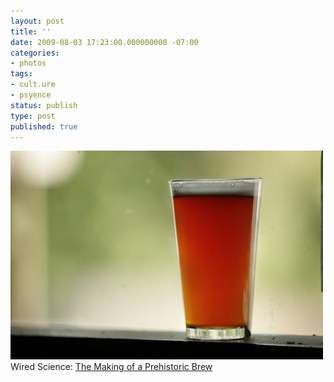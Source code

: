 ```yaml
---
layout: post
title: ''
date: 2009-08-03 17:23:00.000000000 -07:00
categories:
- photos
tags:
- cult.ure
- psyence
status: publish
type: post
published: true
---
```

<div class="figure">
<img src="/assets/F0ca4HZtJqp0ligsHxniR238o1_500.jpg" alt="" />
		        </div>
		Wired Science: <a href="http://www.wired.com/wiredscience/2009/07/brewery/">The Making of a Prehistoric Brew</a>

